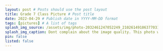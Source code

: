```yaml
---
layout: post # Posts should use the post layout
title: Grade 7 Class Picture # Post title
date: 2022-04-29 # Publish date in YYYY-MM-DD format
tags: [pictures] # A list of tags
splash_img_source: /assets/img/photo-2032461247052249_2102614910637703168.jpg
splash_img_caption: Dont complain about the image quality. This photo was taken back in 2018.
pin: false
listed: false
---
```


